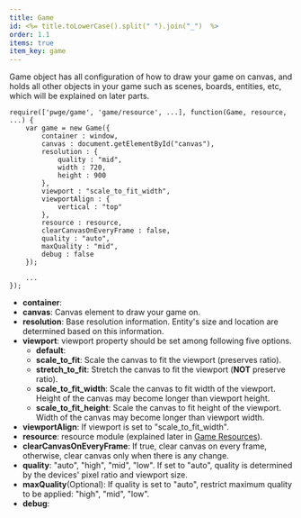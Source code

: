 ```yaml
---
title: Game
id: <%= title.toLowerCase().split(" ").join("_")  %>
order: 1.1
items: true
item_key: game
---
```

Game object has all configuration of how to draw your game on canvas, and holds all other objects in your game such as scenes, boards, entities, etc, which will be explained on later parts.
<pre><code class="js">require(['pwge/game', 'game/resource', ...], function(Game, resource, ...) {
    var game = new Game({
        container : window,
        canvas : document.getElementById("canvas"),
        resolution : {
            quality : "mid",
            width : 720,
            height : 900
        },
        viewport : "scale_to_fit_width",
        viewportAlign : {
            vertical : "top"
        },
        resource : resource,
        clearCanvasOnEveryFrame : false,
        quality : "auto",
        maxQuality : "mid",
        debug : false
    });

    ...
});
</code></pre>

- **container**:
- **canvas**: Canvas element to draw your game on.
- **resolution**: Base resolution information. Entity's size and location are determined based on this information.
- **viewport**: viewport property should be set among following five options.
    - **default**:
    - **scale_to_fit**: Scale the canvas to fit the viewport (preserves ratio).
    - **stretch_to_fit**: Stretch the canvas to fit the viewport (**NOT** preserve ratio).
    - **scale_to_fit_width**: Scale the canvas to fit width of the viewport. Height of the canvas may become longer than viewport height.
    - **scale_to_fit_height**: Scale the canvas to fit height of the viewport. Width of the canvas may become longer than viewport width.
- **viewportAlign**: If viewport is set to "scale_to_fit_width".
- **resource**: resource module (explained later in [Game Resources](#game_resources)).
- **clearCanvasOnEveryFrame**: If true, clear canvas on every frame, otherwise, clear canvas only when there is any change.
- **quality**: "auto", "high", "mid", "low". If set to "auto", quality is determined by the devices' pixel ratio and viewport size.
- **maxQuality**(Optional): If quality is set to "auto", restrict maximum quality to be applied: "high", "mid", "low".
- **debug**:
